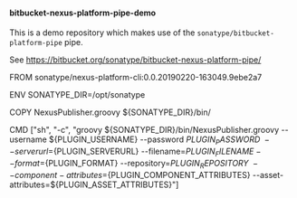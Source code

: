 #### bitbucket-nexus-platform-pipe-demo

This is a demo repository which makes use of the `sonatype/bitbucket-platform-pipe` pipe.

See https://bitbucket.org/sonatype/bitbucket-nexus-platform-pipe/

FROM sonatype/nexus-platform-cli:0.0.20190220-163049.9ebe2a7

ENV SONATYPE_DIR=/opt/sonatype 

COPY NexusPublisher.groovy ${SONATYPE_DIR}/bin/

CMD ["sh", "-c", "groovy ${SONATYPE_DIR}/bin/NexusPublisher.groovy --username ${PLUGIN_USERNAME} --password ${PLUGIN_PASSWORD} \
    --serverurl=${PLUGIN_SERVERURL} --filename=${PLUGIN_FILENAME} --format=${PLUGIN_FORMAT} --repository=${PLUGIN_REPOSITORY} \
    --component-attributes=${PLUGIN_COMPONENT_ATTRIBUTES} --asset-attributes=${PLUGIN_ASSET_ATTRIBUTES}"]

